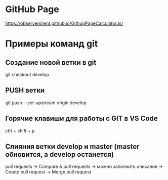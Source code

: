 # GitHub Page
https://observersilent.github.io/GithupPageCalculatorJs/

# Примеры команд git
## Создание новой ветки в git
git checkout develop
## PUSH ветки
git push --set-upstream origin develop
## Горячие клавиши для работы с GIT в VS Code
ctrl + shift + p
## Слияния ветки develop и master (master обновится, а develop останется)
pull requests -> Compare & pull requests -> можно заполнить описание -> Create pull request -> Merge pull request
